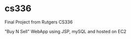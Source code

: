 # cs336
Final Project from Rutgers CS336 

"Buy N Sell" WebApp using JSP,  mySQL and hosted on EC2 


